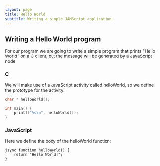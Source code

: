 ```yaml
---
layout: page
title: Hello World
subtitle: Writing a simple JAMScript application
---
```



## Writing a Hello World program

For our program we are going to write a simple program that prints "Hello World" on a C client, but the message will be generated by a JavaScript node

### C

We will make use of a JavaScript activity called helloWorld, so we define the prototype for the activity:

```C
char * helloWorld();

int main() {
	printf("%s\n", helloWorld());
}
```


### JavaScript

Here we define the body of the helloWorld function:

```JS
jsync function helloWorld() {
	return "Hello World!";
}
```